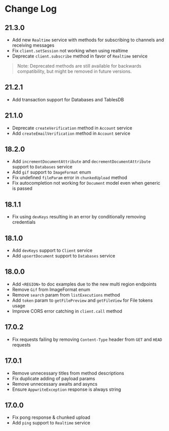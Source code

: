 # Change Log

## 21.3.0

* Add new `Realtime` service with methods for subscribing to channels and receiving messages
* Fix `client.setSession` not working when using realtime
* Deprecate `client.subscribe` method in favor of `Realtime` service

> Note: Deprecated methods are still available for backwards compatibility, but might be removed in future versions.

## 21.2.1

* Add transaction support for Databases and TablesDB

## 21.1.0

* Deprecate `createVerification` method in `Account` service
* Add `createEmailVerification` method in `Account` service

## 18.2.0

* Add `incrementDocumentAttribute` and `decrementDocumentAttribute` support to `Databases` service
* Add `gif` support to `ImageFormat` enum
* Fix undefined `fileParam` error in `chunkedUpload` method
* Fix autocompletion not working for `Document` model even when generic is passed

## 18.1.1

* Fix using `devKeys` resulting in an error by conditionally removing credentials

## 18.1.0

* Add `devKeys` support to `Client` service
* Add `upsertDocument` support to `Databases` service

## 18.0.0

* Add `<REGION>` to doc examples due to the new multi region endpoints
* Remove `Gif` from ImageFormat enum
* Remove `search` param from `listExecutions` method
* Add `token` param to `getFilePreview` and `getFileView` for File tokens usage
* Improve CORS error catching in `client.call` method

## 17.0.2

* Fix requests failing by removing `Content-Type` header from `GET` and `HEAD` requests

## 17.0.1

* Remove unnecessary titles from method descriptions
* Fix duplicate adding of payload params
* Remove unnecessary awaits and asyncs
* Ensure `AppwriteException` response is always string

## 17.0.0

* Fix pong response & chunked upload
* Add `ping` support to `Realtime` service
